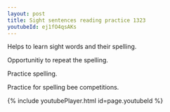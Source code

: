 ```yaml
---
layout: post
title: Sight sentences reading practice 1323
youtubeId: ej1fO4qsAKs
---
```

 
 
Helps to learn sight words and their spelling.

Opportunitiy to repeat the spelling. 

Practice spelling. 
 
Practice for spelling bee competitions. 
 
{% include youtubePlayer.html id=page.youtubeId %}
 
 
